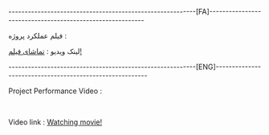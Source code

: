 
----------------------------------------------------------[FA]----------------------------------------------------------


فیلم عملکرد پروژه :
<br>



لینک ویدیو : <a href="https://drive.google.com/file/d/1J8cZ5bNqXfKxgMRsujJBjwVAtDwwCr9e/view">تماشای فیلم!</a>

----------------------------------------------------------[ENG]---------------------------------------------------------

Project Performance Video :


<br>

Video link : <a href="https://drive.google.com/file/d/1J8cZ5bNqXfKxgMRsujJBjwVAtDwwCr9e/view">Watching movie!</a>
